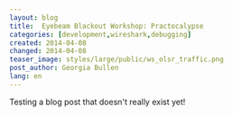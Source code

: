 ```yaml
---
layout: blog
title:  Eyebeam Blackout Workshop: Practocalypse
categories: [development,wireshark,debugging]
created: 2014-04-08
changed: 2014-04-08
teaser_image: styles/large/public/ws_olsr_traffic.png
post_author: Georgia Bullen
lang: en
---
```

<p>Testing a blog post that doesn't really exist yet!</p>
